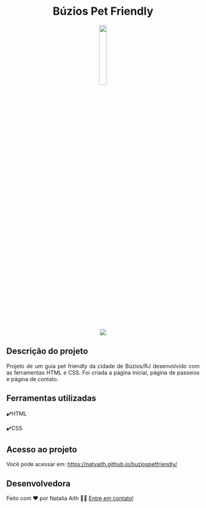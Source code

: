 <h1 align="center">Búzios Pet Friendly</h1>

<p align="center">
<img width=20% src="https://user-images.githubusercontent.com/61480327/210477410-7c5819a0-adf8-4a07-9b6f-3ea73eb3a9a2.png">
<p>

<p align="center">
<img src="http://img.shields.io/static/v1?label=STATUS&message=CONCLUIDO&color=GREEN&style=for-the-badge"/>
</p>

## Descrição do projeto 

<p align="justify">
  Projeto de um guia pet friendly da cidade de Búzios/RJ desenvolvido com as ferramentas HTML e CSS.
  Foi criada a página inicial, página de passeios e página de contato.

</p>

## Ferramentas utilizadas
:heavy_check_mark:HTML

:heavy_check_mark:CSS
###

## Acesso ao projeto

Você pode acessar em: https://natyaith.github.io/buziospetfriendly/

## Desenvolvedora

Feito com ❤️ por Natalia Aith 👋🏽 [Entre em contato!](https://www.linkedin.com/in/natalia-a-809153125)
